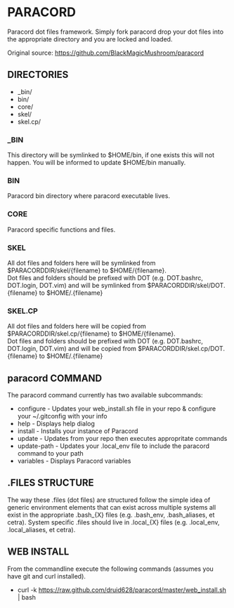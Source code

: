 # PARACORD

Paracord dot files framework. Simply fork paracord drop your dot files into the
 appropriate directory and you are locked and loaded.  
  
Original source: https://github.com/BlackMagicMushroom/paracord 

## DIRECTORIES

 * \_bin/
 * bin/
 * core/
 * skel/
 * skel.cp/


### \_BIN
This directory will be symlinked to $HOME/bin, if one exists this will not happen. You will be informed
to update $HOME/bin manually.

### BIN
Paracord bin directory where paracord executable lives.  

### CORE
Paracord specific functions and files.  

### SKEL
All dot files and folders here will be symlinked from $PARACORDDIR/skel/{filename} to $HOME/{filename}.  
Dot files and folders should be prefixed with DOT (e.g. DOT.bashrc, DOT.login, DOT.vim) and will be
symlinked from $PARACORDDIR/skel/DOT.{filename} to $HOME/.{filename}

### SKEL.CP
All dot files and folders here will be copied from $PARACORDDIR/skel.cp/{filename} to $HOME/{filename}.  
Dot files and folders should be prefixed with DOT (e.g. DOT.bashrc, DOT.login, DOT.vim) and will be
copied from $PARACORDDIR/skel.cp/DOT.{filename} to $HOME/.{filename}


## paracord COMMAND

The paracord command currently has two available subcommands:
 
 * configure      - Updates your web\_install.sh file in your repo & configure your ~/.gitconfig with your info
 * help           - Displays help dialog
 * install        - Installs your instance of Paracord
 * update         - Updates from your repo then executes appropritate commands
 * update-path    - Updates your .local\_env file to include the paracord command to your path
 * variables      - Displays Paracord variables

## .FILES STRUCTURE

The way these .files (dot files) are structured follow the simple idea of generic environment elements
that can exist across multiple systems all exist in the appropriate .bash\_{X} files (e.g. .bash\_env, 
.bash\_aliases, et cetra). System specific .files should live in .local\_{X} files (e.g. .local\_env,
.local\_aliases, et cetra). 

## WEB INSTALL

From the commandline execute the following commands (assumes you have git and curl installed).

 * curl -k https://raw.github.com/druid628/paracord/master/web_install.sh | bash

